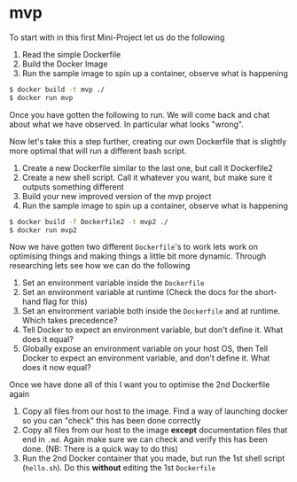 # mvp

To start with in this first Mini-Project let us do the following

1) Read the simple Dockerfile
2) Build the Docker Image
3) Run the sample image to spin up a container, observe what is happening

```bash
$ docker build -t mvp ./
$ docker run mvp
```

Once you have gotten the following to run. We will come back and chat about what we have observed.
In particular what looks "wrong".

Now let's take this a step further, creating our own Dockerfile that is slightly more optimal
that will run a different bash script.

1) Create a new Dockerfile similar to the last one, but call it Dockerfile2
2) Create a new shell script. Call it whatever you want, but make sure it outputs something different
3) Build your new improved version of the mvp project
4) Run the sample image to spin up a container, observe what is happening

```bash
$ docker build -f Dockerfile2 -t mvp2 ./
$ docker run mvp2
```

Now we have gotten two different `Dockerfile`'s to work lets work on optimising things and making
things a little bit more dynamic. Through researching lets see how we can do the following

1) Set an environment variable inside the `Dockerfile`
2) Set an environment variable at runtime (Check the docs for the short-hand flag for this)
3) Set an environment variable both inside the `Dockerfile` and at runtime. Which takes precedence?
4) Tell Docker to expect an environment variable, but don't define it. What does it equal?
5) Globally expose an environment variable on your host OS, then Tell Docker to expect an environment
variable, and don't define it. What does it now equal?

Once we have done all of this I want you to optimise the 2nd Dockerfile again

1) Copy all files from our host to the image. Find a way of launching docker so you can "check"
this has been done correctly
2) Copy all files from our host to the image **except** documentation files that end in `.md`.
Again make sure we can check and verify this has been done. (NB: There is a quick way to do this)
3) Run the 2nd Docker container that you made, but run the 1st shell script (`hello.sh`).
Do this **without** editing the 1st `Dockerfile`
